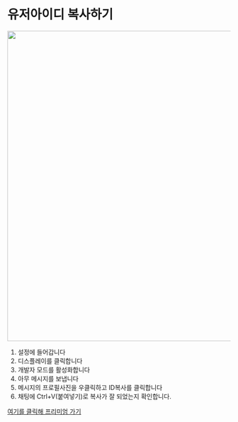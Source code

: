 # 유저아이디 복사하기

<img width="700px" src="https://cuteyoru.cdn3.cafe24.com/docs/userid.gif" />

1. 설정에 들어갑니다
2. 디스플레이를 클릭합니다
3. 개발자 모드를 활성화합니다
4. 아무 메시지를 보냅니다
5. 메시지의 프로필사진을 우클릭하고 ID복사를 클릭합니다
6. 채팅에 Ctrl+V(붙여넣기)로 복사가 잘 되었는지 확인합니다.

[여기를 클릭해 프리미엄  가기](https://parkbot.ml/active)
